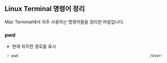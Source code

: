## Linux Terminal 명령어 정리

Mac Terminal에서 자주 사용하는 명령어들을 정리한 파일입니다.

### pwd

- 현재 위치한 경로를 표시

```bash
 > pwd                                                           /Users/chungyeonkim/Desktop/shell-study/command
```
